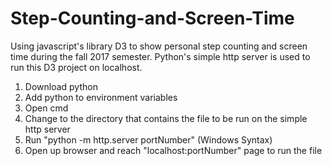 # Step-Counting-and-Screen-Time
Using javascript's library D3 to show personal step counting and screen time during the fall 2017 semester.
Python's simple http server is used to run this D3 project on localhost.

1. Download python
2. Add python to environment variables
2. Open cmd
3. Change to the directory that contains the file to be run on the simple http server
4. Run "python -m http.server portNumber" (Windows Syntax)
5. Open up browser and reach "localhost:portNumber" page to run the file
